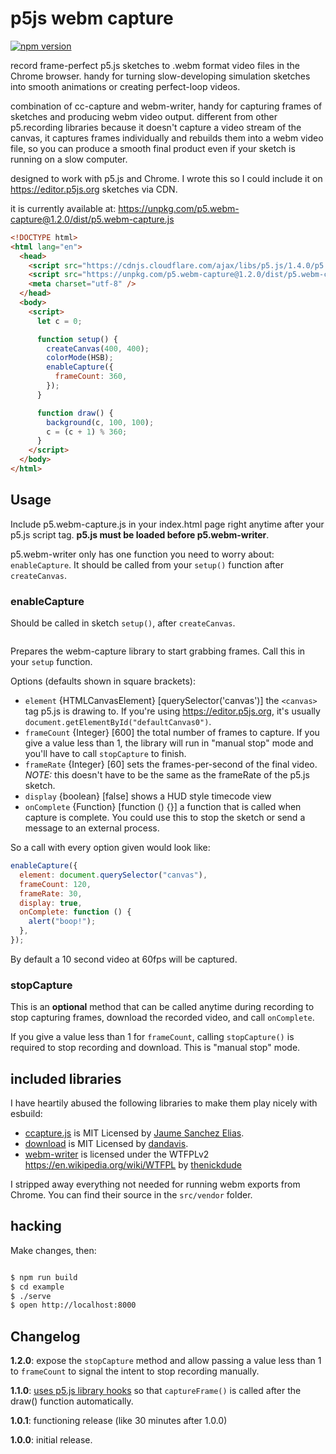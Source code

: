 # p5js webm capture

[![npm version](https://badge.fury.io/js/p5.webm-capture.svg)](https://badge.fury.io/js/p5.webm-capture)

record frame-perfect p5.js sketches to .webm format video files in the Chrome browser. handy for turning slow-developing simulation sketches into smooth animations or creating perfect-loop videos.

combination of cc-capture and webm-writer, handy for capturing frames of sketches and producing webm video output. different from other p5.recording libraries because it doesn't capture a video stream of the canvas, it captures frames individually and rebuilds them into a webm video file, so you can produce a smooth final product even if your sketch is running on a slow computer.

designed to work with p5.js and Chrome. I wrote this so I could include it on https://editor.p5js.org sketches via CDN.

it is currently available at: https://unpkg.com/p5.webm-capture@1.2.0/dist/p5.webm-capture.js

```html
<!DOCTYPE html>
<html lang="en">
  <head>
    <script src="https://cdnjs.cloudflare.com/ajax/libs/p5.js/1.4.0/p5.js"></script>
    <script src="https://unpkg.com/p5.webm-capture@1.2.0/dist/p5.webm-capture.js"></script>
    <meta charset="utf-8" />
  </head>
  <body>
    <script>
      let c = 0;

      function setup() {
        createCanvas(400, 400);
        colorMode(HSB);
        enableCapture({
          frameCount: 360,
        });
      }

      function draw() {
        background(c, 100, 100);
        c = (c + 1) % 360;
      }
    </script>
  </body>
</html>
```

## Usage

Include p5.webm-capture.js in your index.html page right anytime after your p5.js script tag. **p5.js must be loaded before p5.webm-writer**.

p5.webm-writer only has one function you need to worry about: `enableCapture`. It should be called from your `setup()` function after `createCanvas`.

### enableCapture

Should be called in sketch `setup()`, after `createCanvas`.

```js

```

Prepares the webm-capture library to start grabbing frames. Call this in your `setup` function.

Options (defaults shown in square brackets):

- `element` {HTMLCanvasElement} [querySelector('canvas')] the `<canvas>` tag p5.js is drawing to. If you're using https://editor.p5js.org, it's usually `document.getElementById("defaultCanvas0")`.
- `frameCount` {Integer} [600] the total number of frames to capture. If you give a value less than 1, the library will run in "manual stop" mode and you'll have to call `stopCapture` to finish.
- `frameRate` {Integer} [60] sets the frames-per-second of the final video. _NOTE:_ this doesn't have to be the same as the frameRate of the p5.js sketch.
- `display` {boolean} [false] shows a HUD style timecode view
- `onComplete` {Function} [function () {}] a function that is called when capture is complete. You could use this to stop the sketch or send a message to an external process.

So a call with every option given would look like:

```js
enableCapture({
  element: document.querySelector("canvas"),
  frameCount: 120,
  frameRate: 30,
  display: true,
  onComplete: function () {
    alert("boop!");
  },
});
```

By default a 10 second video at 60fps will be captured.

### stopCapture

This is an **optional** method that can be called anytime during recording to stop capturing frames, download the recorded video, and call `onComplete`.

If you give a value less than 1 for `frameCount`, calling `stopCapture()` is required to stop recording and download. This is "manual stop" mode.

## included libraries

I have heartily abused the following libraries to make them play nicely with esbuild:

- [ccapture.js](https://github.com/spite/ccapture.js) is MIT Licensed by [Jaume Sanchez Elias](https://github.com/spite).
- [download](https://github.com/rndme/download) is MIT Licensed by [dandavis](https://github.com/rndme).
- [webm-writer](https://github.com/thenickdude/webm-writer-js) is licensed under the WTFPLv2 https://en.wikipedia.org/wiki/WTFPL by [thenickdude](https://github.com/thenickdude)

I stripped away everything not needed for running webm exports from Chrome. You can find their source in the `src/vendor` folder.

## hacking

Make changes, then:

```sh

$ npm run build
$ cd example
$ ./serve
$ open http://localhost:8000
```

## Changelog

**1.2.0**: expose the `stopCapture` method and allow passing a value less than 1 to `frameCount` to signal the intent to stop recording manually.

**1.1.0**: [uses p5.js library hooks](https://github.com/processing/p5.js/blob/fd5240a9/contributor_docs/creating_libraries.md#use-registermethod-to-register-functions-with-p5-that-should-be-called-at-various-times) so that `captureFrame()` is called after the draw() function automatically.

**1.0.1**: functioning release (like 30 minutes after 1.0.0)

**1.0.0**: initial release.
